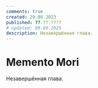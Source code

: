 ```yaml
---
comments: true
created: 29.08.2023
published: ??.??.????
# updated: 09.09.2025
description: Незавершённая глава.
---
```


# Memento Mori

Незавершённая глава.
